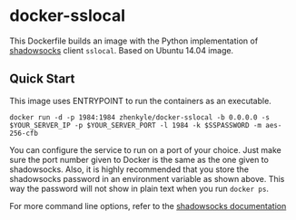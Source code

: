 docker-sslocal
==================

This Dockerfile builds an image with the Python implementation of [shadowsocks](https://github.com/shadowsocks/shadowsocks) client `sslocal`. Based on Ubuntu 14.04 image.

Quick Start
-----------

This image uses ENTRYPOINT to run the containers as an executable. 

    docker run -d -p 1984:1984 zhenkyle/docker-sslocal -b 0.0.0.0 -s $YOUR_SERVER_IP -p $YOUR_SERVER_PORT -l 1984 -k $SSPASSWORD -m aes-256-cfb

You can configure the service to run on a port of your choice. Just make sure the port number given to Docker is the same as the one given to shadowsocks. Also, it is  highly recommended that you store the shadowsocks password in an environment variable as shown above. This way the password will not show in plain text when you run `docker ps`.

For more command line options, refer to the [shadowsocks documentation](https://github.com/shadowsocks/shadowsocks)
